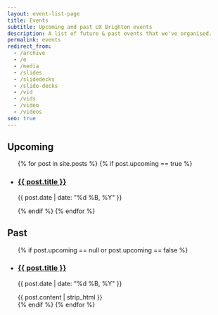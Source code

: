 ```yaml
---
layout: event-list-page
title: Events
subtitle: Upcoming and past UX Brighton events
description: A list of future & past events that we've organised.
permalink: events
redirect_from:
  - /archive
  - /e
  - /media
  - /slides
  - /slidedecks
  - /slide-decks
  - /vid
  - /vids
  - /video
  - /videos
seo: true
---
```


## Upcoming

<ul class="event-archive no-list">
{% for post in site.posts %}
  {% if post.upcoming == true %}
  <li>
    <article>
      <h3><a href="{{ site.url }}{{post.url}}">{{ post.title }}</a></h3>
      <p>{{ post.date | date: "%d %B, %Y" }}</p>
    </article>
  </li>
  {% endif %}
{% endfor %}
</ul>

## Past

<ul class="event-archive list no-list">
<!-- {% for post in site.posts %}
{% if post.noinfo == null %}
{% if post.stub == null %} -->
  {% if post.upcoming == null or post.upcoming == false %}
  <li>
    <article>
      <h3><a href="{{ site.url }}{{post.url}}">{{ post.title }}</a></h3>
      <p>{{ post.date | date: "%d %B, %Y" }}</p>
      <div class="post-excerpt">{{ post.content | strip_html }}</div>
    </article>
  </li>
  {% endif %}
<!-- {% endif %}
{% endif %} -->
{% endfor %}
</ul>

<!-- ## Past events without much info

We don't have much information about the following past events. You can help us contribute content by getting in touch on Twitter or GitHub.

<ul class="event-archive no-list">
{% for post in site.posts %}
  {% if post.noinfo == true %}
  <li>
    <article>
      <h3><a href="{{ site.url }}{{post.url}}">{{ post.title }}</a></h3>
      <p>{{ post.date | date: "%d %B, %Y" }}</p>
    </article>
  </li>
  {% endif %}
{% endfor %}
</ul> -->

<!-- ## Future events

The following events are mere ideas. If you'd like to speak at or help organise any of these, get in touch.

<ul class="event-archive no-list">
{% for post in site.posts %}
  {% if post.stub == true %}
  <li>
    <article>
      <h3><a href="{{ site.url }}{{post.url}}">{{ post.title }}</a></h3>
    </article>
  </li>
  {% endif %}
{% endfor %}
</ul> -->
